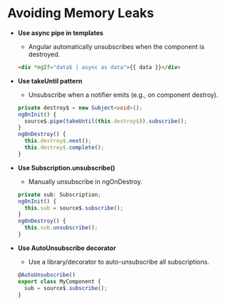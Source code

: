 # Avoiding Memory Leaks

- **Use async pipe in templates**
  - Angular automatically unsubscribes when the component is destroyed.
  ```html
  <div *ngIf="data$ | async as data">{{ data }}</div>
  ```

- **Use takeUntil pattern**
  - Unsubscribe when a notifier emits (e.g., on component destroy).
  ```typescript
  private destroy$ = new Subject<void>();
  ngOnInit() {
    source$.pipe(takeUntil(this.destroy$)).subscribe();
  }
  ngOnDestroy() {
    this.destroy$.next();
    this.destroy$.complete();
  }
  ```

- **Use Subscription.unsubscribe()**
  - Manually unsubscribe in ngOnDestroy.
  ```typescript
  private sub: Subscription;
  ngOnInit() {
    this.sub = source$.subscribe();
  }
  ngOnDestroy() {
    this.sub.unsubscribe();
  }
  ```

- **Use AutoUnsubscribe decorator**
  - Use a library/decorator to auto-unsubscribe all subscriptions.
  ```typescript
  @AutoUnsubscribe()
  export class MyComponent {
    sub = source$.subscribe();
  }
  ```
